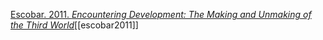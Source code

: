 [Escobar. 2011. *Encountering Development: The Making and Unmaking of the Third World*](zotero://select/items/1_2T835WRY)[[escobar2011]]